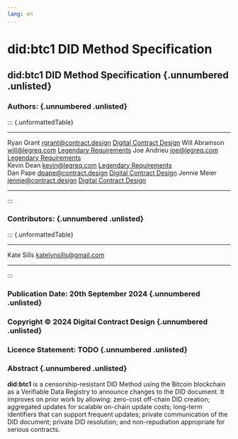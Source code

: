 ```yaml
---
lang: en
...
```


# did:btc1 DID Method Specification

## did:btc1 DID Method Specification {.unnumbered .unlisted}

### Authors: {.unnumbered .unlisted}

::: {.unformattedTable}
------------- ------------------------ ---------------------------------------------------
Ryan Grant    <rgrant@contract.design> [Digital Contract Design](https://contract.design/)
Will Abramson <will@legreq.com>        [Legendary Requirements](https://legreq.com/) 
Joe Andrieu   <joe@legreq.com>         [Legendary Requirements](https://legreq.com/)       
Kevin Dean    <kevin@legreq.com>       [Legendary Requirements](https://legreq.com/)       
Dan Pape      <dpape@contract.design>  [Digital Contract Design](https://contract.design/) 
Jennie Meier  <jennie@contract.design> [Digital Contract Design](https://contract.design/) 
------------- ------------------------ ---------------------------------------------------
:::

### Contributors: {.unnumbered .unlisted}

::: {.unformattedTable}
------------- ------------------------ ---------------------------------------------------
Kate Sills    <katelynsills@gmail.com> 
------------- ------------------------ ---------------------------------------------------
:::

### Publication Date: 20th September 2024 {.unnumbered .unlisted}

### Copyright &copy; 2024 Digital Contract Design {.unnumbered .unlisted}

### Licence Statement: TODO {.unnumbered .unlisted}

### Abstract {.unnumbered .unlisted}

**did:btc1** is a censorship-resistant DID Method using the Bitcoin blockchain
as a Verifiable Data Registry to announce changes to the DID document.
It improves on prior work by allowing: zero-cost off-chain DID creation;
aggregated updates for scalable on-chain update costs; long-term identifiers
that can support frequent updates; private communication of the DID document;
private DID resolution; and non-repudiation appropriate for serious contracts.
